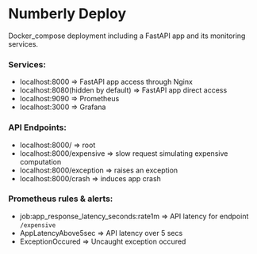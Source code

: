 # Numberly Deploy

Docker_compose deployment including a FastAPI app and its monitoring services.

### Services:
- localhost:8000 => FastAPI app access through Nginx
- localhost:8080(hidden by default) => FastAPI app direct access
- localhost:9090 => Prometheus
- localhost:3000 => Grafana

### API Endpoints:
- localhost:8000/ => root
- localhost:8000/expensive => slow request simulating expensive computation
- localhost:8000/exception => raises an exception
- localhost:8000/crash => induces app crash

### Prometheus rules & alerts:
- job:app_response_latency_seconds:rate1m => API latency for endpoint `/expensive`
- AppLatencyAbove5sec => API latency over 5 secs
- ExceptionOccured => Uncaught exception occured


